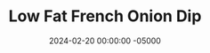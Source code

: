 ---
layout: post
title:  "Low Fat French Onion Dip"
date:   2024-02-20 00:00:00 -05000
categories: 
- Recipes
- Sauces, etc.
permalink: /recipes/french-onion-dip
image: /assets/Food/Spreads, Sauces, Toppings/French Onion/french-onion.jpg
ing: frenchonion-ing
facts: frenchonion-facts
Prep: 10
Rest: 
Cook: 30
Source1: https://thecleaneatingcouple.com/healthy-onion-dip/
Source2: 
tags: 
- carmelized onions
- yogurt
- plain nonfat greek yogurt
- cottage cheese
- super bowl
- tortilla
- chip
- protein
Description: I'm finding recently that although I don't really like chips, I love any sort of dip. I guess I'm on a dip kick lately, with Spinach Artichoke, Buffalo Chicken, and now French Onion Dip. All are perfect for dipping with raw peppers, chips, or carrots, or over a salad or sandwich. Caramelized onions are one of my favorites, and they really shine here 
Instructions: 
- In a medium pan over low heat, add oil, onions, and salt. Cook covered for 30 to 45 minutes under occasional stirring, until onions are caramelized and browned. Let the onions cool for 5 minutes<br><br>

- Once cooled, mix together the onions with the rest of the ingredients in a medium bowl - yogurt, minced garlic, soy sauce, parsley, garlic powder, onion powder, and black pepper
---